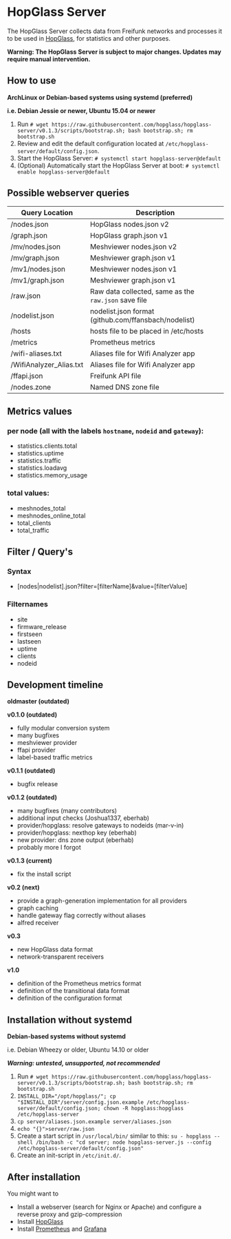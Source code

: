 # HopGlass Server
The HopGlass Server collects data from Freifunk networks and processes it to be used in [HopGlass](https://github.com/hopglass/hopglass), for statistics and other purposes.

**Warning: The HopGlass Server is subject to major changes. Updates may require manual intervention.**

## How to use

**ArchLinux or Debian-based systems using systemd (preferred)**

**i.e. Debian Jessie or newer, Ubuntu 15.04 or newer**

1. Run `# wget https://raw.githubusercontent.com/hopglass/hopglass-server/v0.1.3/scripts/bootstrap.sh; bash bootstrap.sh; rm bootstrap.sh`
2. Review and edit the default configuration located at `/etc/hopglass-server/default/config.json`.
3. Start the HopGlass Server: `# systemctl start hopglass-server@default`
4. (Optional) Automatically start the HopGlass Server at boot: `# systemctl enable hopglass-server@default`

Possible webserver queries
--------------------------

|Query Location         |Description|
|---------------------- |---|
|/nodes.json            |HopGlass nodes.json v2|
|/graph.json            |HopGlass graph.json v1|
|/mv/nodes.json         |Meshviewer nodes.json v2|
|/mv/graph.json         |Meshviewer graph.json v1|
|/mv1/nodes.json        |Meshviewer nodes.json v1|
|/mv1/graph.json        |Meshviewer graph.json v1|
|/raw.json              |Raw data collected, same as the `raw.json` save file|
|/nodelist.json         |nodelist.json format (github.com/ffansbach/nodelist)|
|/hosts                 |hosts file to be placed in /etc/hosts|
|/metrics               |Prometheus metrics|
|/wifi-aliases.txt      |Aliases file for Wifi Analyzer app|
|/WifiAnalyzer_Alias.txt|Aliases file for Wifi Analyzer app|
|/ffapi.json            |Freifunk API file|
|/nodes.zone            |Named DNS zone file|

## Metrics values

### per node (all with the labels `hostname`, `nodeid` and `gateway`):

- statistics.clients.total
- statistics.uptime
- statistics.traffic
- statistics.loadavg
- statistics.memory_usage

### total values:

- meshnodes_total
- meshnodes_online_total
- total_clients
- total_traffic

## Filter / Query's

### Syntax
- [nodes|nodelist].json?filter=[filterName]&value=[filterValue]

### Filternames
- site
- firmware_release
- firstseen
- lastseen
- uptime
- clients
- nodeid

## Development timeline

**oldmaster (outdated)**

**v0.1.0 (outdated)**

- fully modular conversion system
- many bugfixes
- meshviewer provider
- ffapi provider
- label-based traffic metrics

**v0.1.1 (outdated)**

- bugfix release

**v0.1.2 (outdated)**

- many bugfixes (many contributors)
- additional input checks (Joshua1337, eberhab)
- provider/hopglass: resolve gateways to nodeids (mar-v-in)
- provider/hopglass: nexthop key (eberhab)
- new provider: dns zone output (eberhab)
- probably more I forgot

**v0.1.3 (current)**

- fix the install script

**v0.2 (next)**

- provide a graph-generation implementation for all providers
- graph caching
- handle gateway flag correctly without aliases
- alfred receiver

**v0.3**

- new HopGlass data format
- network-transparent receivers

**v1.0**

- definition of the Prometheus metrics format
- definition of the transitional data format
- definition of the configuration format

## Installation without systemd

**Debian-based systems without systemd**

i.e. Debian Wheezy or older, Ubuntu 14.10 or older

***Warning: untested, unsupported, not recommended***

1. Run `# wget https://raw.githubusercontent.com/hopglass/hopglass-server/v0.1.3/scripts/bootstrap.sh; bash bootstrap.sh; rm bootstrap.sh`
2. `INSTALL_DIR="/opt/hopglass/"; cp "$INSTALL_DIR"/server/config.json.example /etc/hopglass-server/default/config.json;
    chown -R hopglass:hopglass /etc/hopglass-server`
3. `cp server/aliases.json.example server/aliases.json`
4. `echo "{}">server/raw.json`
5. Create a start script in `/usr/local/bin/` similar to this:
   `su - hopglass --shell /bin/bash -c "cd server; node hopglass-server.js --config /etc/hopglass-server/default/config.json"`
6. Create an init-script in `/etc/init.d/`.

## After installation

You might want to
- Install a webserver (search for Nginx or Apache) and configure a reverse proxy and gzip-compression
- Install [HopGlass](https://github.com/hopglass/hopglass)
- Install [Prometheus](http://prometheus.io/) and [Grafana](http://grafana.org/)
